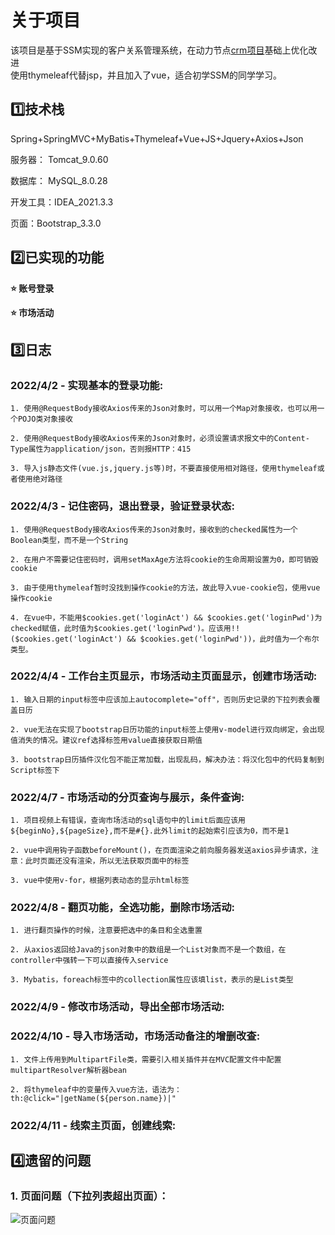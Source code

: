 # 关于项目

该项目是基于SSM实现的客户关系管理系统，在动力节点[crm项目](https://www.bilibili.com/video/BV1tZ4y1d7kg)基础上优化改进<br/>使用thymeleaf代替jsp，并且加入了vue，适合初学SSM的同学学习。

## 1️⃣技术栈

Spring+SpringMVC+MyBatis+Thymeleaf+Vue+JS+Jquery+Axios+Json

服务器： Tomcat_9.0.60

数据库： MySQL_8.0.28

开发工具：IDEA_2021.3.3

页面：Bootstrap_3.3.0

## 2️⃣已实现的功能

 **:star: 账号登录**
 
 **:star: 市场活动**

## 3️⃣日志

### 2022/4/2 - 实现基本的登录功能:

    1. 使用@RequestBody接收Axios传来的Json对象时，可以用一个Map对象接收，也可以用一个POJO类对象接收

    2. 使用@RequestBody接收Axios传来的Json对象时，必须设置请求报文中的Content-Type属性为application/json，否则报HTTP：415

    3. 导入js静态文件(vue.js,jquery.js等)时，不要直接使用相对路径，使用thymeleaf或者使用绝对路径

### 2022/4/3 - 记住密码，退出登录，验证登录状态:

    1. 使用@RequestBody接收Axios传来的Json对象时，接收到的checked属性为一个Boolean类型，而不是一个String

    2. 在用户不需要记住密码时，调用setMaxAge方法将cookie的生命周期设置为0，即可销毁cookie

    3. 由于使用thymeleaf暂时没找到操作cookie的方法，故此导入vue-cookie包，使用vue操作cookie
    
    4. 在vue中，不能用$cookies.get('loginAct') && $cookies.get('loginPwd')为checked赋值，此时值为$cookies.get('loginPwd')。应该用!!($cookies.get('loginAct') && $cookies.get('loginPwd'))，此时值为一个布尔类型。

### 2022/4/4 - 工作台主页显示，市场活动主页面显示，创建市场活动:

    1. 输入日期的input标签中应该加上autocomplete="off"，否则历史记录的下拉列表会覆盖日历

    2. vue无法在实现了bootstrap日历功能的input标签上使用v-model进行双向绑定，会出现值消失的情况。建议ref选择标签用value直接获取日期值

    3. bootstrap日历插件汉化包不能正常加载，出现乱码，解决办法：将汉化包中的代码复制到Script标签下
    
### 2022/4/7 - 市场活动的分页查询与展示，条件查询:

    1. 项目视频上有错误，查询市场活动的sql语句中的limit后面应该用${beginNo},${pageSize},而不是#{}.此外limit的起始索引应该为0，而不是1

    2. vue中调用钩子函数beforeMount()，在页面渲染之前向服务器发送axios异步请求，注意：此时页面还没有渲染，所以无法获取页面中的标签

    3. vue中使用v-for，根据列表动态的显示html标签
    
### 2022/4/8 - 翻页功能，全选功能，删除市场活动:

    1. 进行翻页操作的时候，注意要把选中的条目和全选重置

    2. 从axios返回给Java的json对象中的数组是一个List对象而不是一个数组，在controller中强转一下可以直接传入service

    3. Mybatis，foreach标签中的collection属性应该填list，表示的是List类型
    
### 2022/4/9 - 修改市场活动，导出全部市场活动:

### 2022/4/10 - 导入市场活动，市场活动备注的增删改查:

    1. 文件上传用到MultipartFile类，需要引入相关插件并在MVC配置文件中配置multipartResolver解析器bean

    2. 将thymeleaf中的变量传入vue方法，语法为：th:@click="|getName(${person.name})|"
    

### 2022/4/11 - 线索主页面，创建线索:

## 4️⃣遗留的问题

### 1. 页面问题（下拉列表超出页面）：
![页面问题](https://user-images.githubusercontent.com/46675231/161415327-47f2f84e-1408-4338-b170-d39c5b987195.png)
